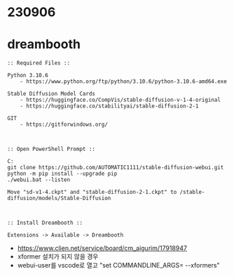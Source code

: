 # 230906

# dreambooth

```
:: Required Files ::

Python 3.10.6
    - https://www.python.org/ftp/python/3.10.6/python-3.10.6-amd64.exe

Stable Diffusion Model Cards
    - https://huggingface.co/CompVis/stable-diffusion-v-1-4-original
    - https://huggingface.co/stabilityai/stable-diffusion-2-1

GIT
    - https://gitforwindows.org/



:: Open PowerShell Prompt ::

C:
git clone https://github.com/AUTOMATIC1111/stable-diffusion-webui.git
python -m pip install --upgrade pip
./webui.bat --listen

Move "sd-v1-4.ckpt" and "stable-diffusion-2-1.ckpt" to /stable-diffusion/models/Stable-Diffusion



:: Install Dreambooth ::

Extensions -> Available -> Dreambooth

```

- https://www.clien.net/service/board/cm_aigurim/17918947
- xformer 설치가 되지 않을 경우
- webui-user를 vscode로 열고 "set COMMANDLINE_ARGS= --xformers"
